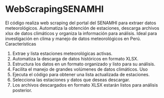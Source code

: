 # WebScrapingSENAMHI
El código realiza web scraping del portal del SENAMHI para extraer datos meteorológicos. Automatiza la obtención de estaciones, descarga archivos xlsx de datos climáticos y organiza la información para análisis. Ideal para investigación en clima y manejo de datos meteorológicos en Perú.
Características
1. Extrae y lista estaciones meteorológicas activas.
2. Automatiza la descarga de datos históricos en formato XLSX.
3. Estructura los datos en un formato organizado y listo para su análisis.
4. Facilita el manejo de grandes volúmenes de datos climáticos.
Uso
1. Ejecuta el código para obtener una lista actualizada de estaciones.
2. Selecciona las estaciones y datos que deseas descargar.
3. Los archivos descargados en formato XLSX estarán listos para análisis posterior.
